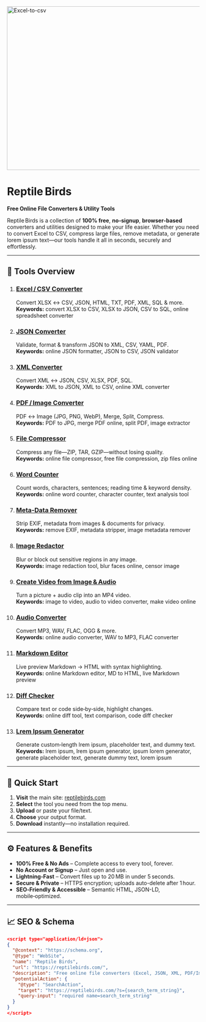 <!--
  README.md for Reptile Birds
  SEO‑optimized: title, description, headings, keywords, schema
-->

<!-- Primary Meta Tags -->
<img width="912" height="427" alt="Excel-to-csv" src="https://github.com/user-attachments/assets/2394096d-cb57-48a7-bf0b-9ab28bc0ccde" />


<title>Reptile Birds – Free Online File Converters & Utility Tools</title>
<meta name="description" content="Reptile Birds provides free, browser‑based file converters (Excel, CSV, JSON, XML, PDF/Image) and handy utilities. No signup, no ads, lightning‑fast, secure.">

# Reptile Birds  
**Free Online File Converters & Utility Tools**  

Reptile Birds is a collection of **100% free**, **no‑signup**, **browser‑based** converters and utilities designed to make your life easier. Whether you need to convert Excel to CSV, compress large files, remove metadata, or generate lorem ipsum text—our tools handle it all in seconds, securely and effortlessly.

---

## 🔧 Tools Overview

1. ### [Excel / CSV Converter](https://reptilebirds.com/excel-csv-converter)  
   Convert XLSX ↔ CSV, JSON, HTML, TXT, PDF, XML, SQL & more.  
   **Keywords:** convert XLSX to CSV, XLSX to JSON, CSV to SQL, online spreadsheet converter  

2. ### [JSON Converter](https://reptilebirds.com/json-converter)  
   Validate, format & transform JSON to XML, CSV, YAML, PDF.  
   **Keywords:** online JSON formatter, JSON to CSV, JSON validator  

3. ### [XML Converter](https://reptilebirds.com/xml-converter)  
   Convert XML ↔ JSON, CSV, XLSX, PDF, SQL.  
   **Keywords:** XML to JSON, XML to CSV, online XML converter  

4. ### [PDF / Image Converter](https://reptilebirds.com/pdf-image-converter)  
   PDF ↔ Image (JPG, PNG, WebP), Merge, Split, Compress.  
   **Keywords:** PDF to JPG, merge PDF online, split PDF, image extractor  

5. ### [File Compressor](https://reptilebirds.com/file-compressor)  
   Compress any file—ZIP, TAR, GZIP—without losing quality.  
   **Keywords:** online file compressor, free file compression, zip files online  

6. ### [Word Counter](https://reptilebirds.com/word-counter)  
   Count words, characters, sentences; reading time & keyword density.  
   **Keywords:** online word counter, character counter, text analysis tool  

7. ### [Meta‑Data Remover](https://reptilebirds.com/meta-data-remover)  
   Strip EXIF, metadata from images & documents for privacy.  
   **Keywords:** remove EXIF, metadata stripper, image metadata remover  

8. ### [Image Redactor](https://reptilebirds.com/image-redactor)  
   Blur or block out sensitive regions in any image.  
   **Keywords:** image redaction tool, blur faces online, censor image  

9. ### [Create Video from Image & Audio](https://reptilebirds.com/create-video-from-image-and-audio)  
   Turn a picture + audio clip into an MP4 video.  
   **Keywords:** image to video, audio to video converter, make video online  

10. ### [Audio Converter](https://reptilebirds.com/audio-converter)  
    Convert MP3, WAV, FLAC, OGG & more.  
    **Keywords:** online audio converter, WAV to MP3, FLAC converter  

11. ### [Markdown Editor](https://reptilebirds.com/md-editor)  
    Live preview Markdown → HTML with syntax highlighting.  
    **Keywords:** online Markdown editor, MD to HTML, live Markdown preview  

12. ### [Diff Checker](https://reptilebirds.com/diff-checker)  
    Compare text or code side‑by‑side, highlight changes.  
    **Keywords:** online diff tool, text comparison, code diff checker  

13. ### [Lrem Ipsum Generator](https://reptilebirds.com/lrem-ipsum-generator)  
    Generate custom‑length lrem ipsum, placeholder text, and dummy text.  
    **Keywords:** lrem ipsum, lrem ipsum generator, ipsum lorem generator, generate placeholder text, generate dummy text, lorem ipsum

---

## 🚀 Quick Start

1. **Visit** the main site: [reptilebirds.com](https://reptilebirds.com/)  
2. **Select** the tool you need from the top menu.  
3. **Upload** or paste your file/text.  
4. **Choose** your output format.  
5. **Download** instantly—no installation required.

---

## ⚙️ Features & Benefits

- **100% Free & No Ads** – Complete access to every tool, forever.  
- **No Account or Signup** – Just open and use.  
- **Lightning‑Fast** – Convert files up to 20 MB in under 5 seconds.  
- **Secure & Private** – HTTPS encryption; uploads auto-delete after 1 hour.  
- **SEO‑Friendly & Accessible** – Semantic HTML, JSON-LD, mobile‑optimized.

---

## 📈 SEO & Schema

```json
<script type="application/ld+json">
{
  "@context": "https://schema.org",
  "@type": "WebSite",
  "name": "Reptile Birds",
  "url": "https://reptilebirds.com/",
  "description": "Free online file converters (Excel, JSON, XML, PDF/Image) and utility tools—no signup, no ads, fast, secure.",
  "potentialAction": {
    "@type": "SearchAction",
    "target": "https://reptilebirds.com/?s={search_term_string}",
    "query-input": "required name=search_term_string"
  }
}
</script>
